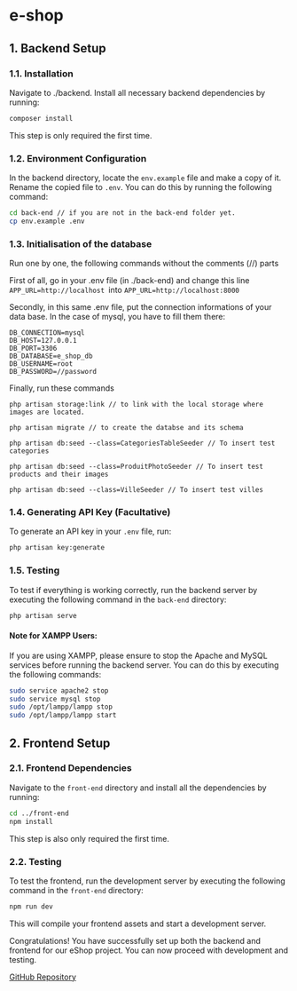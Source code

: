 # e-shop

## 1. Backend Setup

### 1.1. Installation

Navigate to ./backend. Install all necessary backend dependencies by running:

```bash
composer install
```

This step is only required the first time.

### 1.2. Environment Configuration

In the backend directory, locate the `env.example` file and make a copy of it. Rename the copied file to `.env`. You can do this by running the following command:

```bash
cd back-end // if you are not in the back-end folder yet.
cp env.example .env
```

### 1.3. Initialisation of the database

Run one by one, the following commands without the comments (//) parts

First of all, go in your .env file (in ./back-end) and change this line `APP_URL=http://localhost `into `APP_URL=http://localhost:8000`

Secondly, in this same .env file, put the connection informations of your data base. In the case of mysql, you have to fill them there:

```
DB_CONNECTION=mysql
DB_HOST=127.0.0.1
DB_PORT=3306
DB_DATABASE=e_shop_db
DB_USERNAME=root
DB_PASSWORD=//password
```

Finally, run these commands

```
php artisan storage:link // to link with the local storage where images are located.

php artisan migrate // to create the databse and its schema

php artisan db:seed --class=CategoriesTableSeeder // To insert test categories

php artisan db:seed --class=ProduitPhotoSeeder // To insert test products and their images

php artisan db:seed --class=VilleSeeder // To insert test villes
```

### 1.4. Generating API Key (Facultative)

To generate an API key in your `.env` file, run:

```bash
php artisan key:generate
```

### 1.5. Testing

To test if everything is working correctly, run the backend server by executing the following command in the `back-end` directory:

```bash
php artisan serve
```

#### Note for XAMPP Users:

If you are using XAMPP, please ensure to stop the Apache and MySQL services before running the backend server. You can do this by executing the following commands:

```bash
sudo service apache2 stop
sudo service mysql stop
sudo /opt/lampp/lampp stop
sudo /opt/lampp/lampp start
```

## 2. Frontend Setup

### 2.1. Frontend Dependencies

Navigate to the `front-end` directory and install all the dependencies by running:

```bash
cd ../front-end
npm install
```

This step is also only required the first time.

### 2.2. Testing

To test the frontend, run the development server by executing the following command in the `front-end` directory:

```bash
npm run dev
```

This will compile your frontend assets and start a development server.

Congratulations! You have successfully set up both the backend and frontend for our eShop project. You can now proceed with development and testing.

[GitHub Repository](https://github.com/KpihX/e-shop/)
